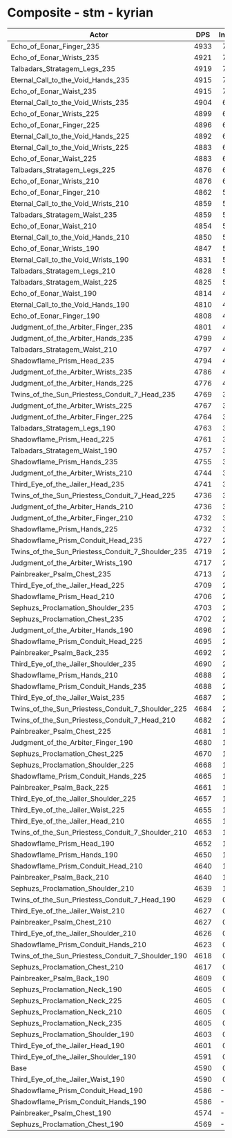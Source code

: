# Composite - stm - kyrian
| Actor | DPS | Increase |
|---|:---:|:---:|
|Echo_of_Eonar_Finger_235|4933|7.49%|
|Echo_of_Eonar_Wrists_235|4921|7.21%|
|Talbadars_Stratagem_Legs_235|4919|7.18%|
|Eternal_Call_to_the_Void_Hands_235|4915|7.09%|
|Echo_of_Eonar_Waist_235|4915|7.08%|
|Eternal_Call_to_the_Void_Wrists_235|4904|6.85%|
|Echo_of_Eonar_Wrists_225|4899|6.73%|
|Echo_of_Eonar_Finger_225|4896|6.67%|
|Eternal_Call_to_the_Void_Hands_225|4892|6.58%|
|Eternal_Call_to_the_Void_Wrists_225|4883|6.39%|
|Echo_of_Eonar_Waist_225|4883|6.39%|
|Talbadars_Stratagem_Legs_225|4876|6.24%|
|Echo_of_Eonar_Wrists_210|4876|6.23%|
|Echo_of_Eonar_Finger_210|4862|5.93%|
|Eternal_Call_to_the_Void_Wrists_210|4859|5.87%|
|Talbadars_Stratagem_Waist_235|4859|5.86%|
|Echo_of_Eonar_Waist_210|4854|5.75%|
|Eternal_Call_to_the_Void_Hands_210|4850|5.68%|
|Echo_of_Eonar_Wrists_190|4847|5.60%|
|Eternal_Call_to_the_Void_Wrists_190|4831|5.25%|
|Talbadars_Stratagem_Legs_210|4828|5.19%|
|Talbadars_Stratagem_Waist_225|4825|5.12%|
|Echo_of_Eonar_Waist_190|4814|4.89%|
|Eternal_Call_to_the_Void_Hands_190|4810|4.79%|
|Echo_of_Eonar_Finger_190|4808|4.74%|
|Judgment_of_the_Arbiter_Finger_235|4801|4.60%|
|Judgment_of_the_Arbiter_Hands_235|4799|4.55%|
|Talbadars_Stratagem_Waist_210|4797|4.51%|
|Shadowflame_Prism_Head_235|4794|4.45%|
|Judgment_of_the_Arbiter_Wrists_235|4786|4.28%|
|Judgment_of_the_Arbiter_Hands_225|4776|4.06%|
|Twins_of_the_Sun_Priestess_Conduit_7_Head_235|4769|3.90%|
|Judgment_of_the_Arbiter_Wrists_225|4767|3.85%|
|Judgment_of_the_Arbiter_Finger_225|4764|3.80%|
|Talbadars_Stratagem_Legs_190|4763|3.76%|
|Shadowflame_Prism_Head_225|4761|3.72%|
|Talbadars_Stratagem_Waist_190|4757|3.65%|
|Shadowflame_Prism_Hands_235|4755|3.59%|
|Judgment_of_the_Arbiter_Wrists_210|4744|3.35%|
|Third_Eye_of_the_Jailer_Head_235|4741|3.29%|
|Twins_of_the_Sun_Priestess_Conduit_7_Head_225|4736|3.19%|
|Judgment_of_the_Arbiter_Hands_210|4736|3.18%|
|Judgment_of_the_Arbiter_Finger_210|4732|3.11%|
|Shadowflame_Prism_Hands_225|4732|3.10%|
|Shadowflame_Prism_Conduit_Head_235|4727|2.99%|
|Twins_of_the_Sun_Priestess_Conduit_7_Shoulder_235|4719|2.82%|
|Judgment_of_the_Arbiter_Wrists_190|4717|2.76%|
|Painbreaker_Psalm_Chest_235|4713|2.68%|
|Third_Eye_of_the_Jailer_Head_225|4709|2.60%|
|Shadowflame_Prism_Head_210|4706|2.52%|
|Sephuzs_Proclamation_Shoulder_235|4703|2.45%|
|Sephuzs_Proclamation_Chest_235|4702|2.44%|
|Judgment_of_the_Arbiter_Hands_190|4696|2.32%|
|Shadowflame_Prism_Conduit_Head_225|4695|2.28%|
|Painbreaker_Psalm_Back_235|4692|2.22%|
|Third_Eye_of_the_Jailer_Shoulder_235|4690|2.17%|
|Shadowflame_Prism_Hands_210|4688|2.14%|
|Shadowflame_Prism_Conduit_Hands_235|4688|2.13%|
|Third_Eye_of_the_Jailer_Waist_235|4687|2.11%|
|Twins_of_the_Sun_Priestess_Conduit_7_Shoulder_225|4684|2.05%|
|Twins_of_the_Sun_Priestess_Conduit_7_Head_210|4682|2.01%|
|Painbreaker_Psalm_Chest_225|4681|1.98%|
|Judgment_of_the_Arbiter_Finger_190|4680|1.96%|
|Sephuzs_Proclamation_Chest_225|4670|1.75%|
|Sephuzs_Proclamation_Shoulder_225|4668|1.71%|
|Shadowflame_Prism_Conduit_Hands_225|4665|1.64%|
|Painbreaker_Psalm_Back_225|4661|1.55%|
|Third_Eye_of_the_Jailer_Shoulder_225|4657|1.45%|
|Third_Eye_of_the_Jailer_Waist_225|4655|1.43%|
|Third_Eye_of_the_Jailer_Head_210|4655|1.42%|
|Twins_of_the_Sun_Priestess_Conduit_7_Shoulder_210|4653|1.38%|
|Shadowflame_Prism_Head_190|4652|1.34%|
|Shadowflame_Prism_Hands_190|4650|1.32%|
|Shadowflame_Prism_Conduit_Head_210|4640|1.08%|
|Painbreaker_Psalm_Back_210|4640|1.08%|
|Sephuzs_Proclamation_Shoulder_210|4639|1.07%|
|Twins_of_the_Sun_Priestess_Conduit_7_Head_190|4629|0.86%|
|Third_Eye_of_the_Jailer_Waist_210|4627|0.81%|
|Painbreaker_Psalm_Chest_210|4627|0.80%|
|Third_Eye_of_the_Jailer_Shoulder_210|4626|0.79%|
|Shadowflame_Prism_Conduit_Hands_210|4623|0.73%|
|Twins_of_the_Sun_Priestess_Conduit_7_Shoulder_190|4618|0.61%|
|Sephuzs_Proclamation_Chest_210|4617|0.59%|
|Painbreaker_Psalm_Back_190|4609|0.42%|
|Sephuzs_Proclamation_Neck_190|4605|0.34%|
|Sephuzs_Proclamation_Neck_225|4605|0.34%|
|Sephuzs_Proclamation_Neck_210|4605|0.34%|
|Sephuzs_Proclamation_Neck_235|4605|0.32%|
|Sephuzs_Proclamation_Shoulder_190|4603|0.29%|
|Third_Eye_of_the_Jailer_Head_190|4601|0.25%|
|Third_Eye_of_the_Jailer_Shoulder_190|4591|0.02%|
|Base|4590|0.00%|
|Third_Eye_of_the_Jailer_Waist_190|4590|0.00%|
|Shadowflame_Prism_Conduit_Head_190|4586|-0.07%|
|Shadowflame_Prism_Conduit_Hands_190|4586|-0.09%|
|Painbreaker_Psalm_Chest_190|4574|-0.35%|
|Sephuzs_Proclamation_Chest_190|4569|-0.46%|
